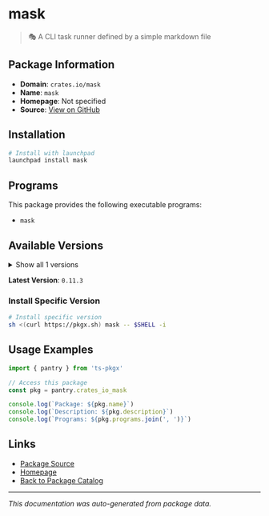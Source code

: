 # mask

> 🎭 A CLI task runner defined by a simple markdown file

## Package Information

- **Domain**: `crates.io/mask`
- **Name**: `mask`
- **Homepage**: Not specified
- **Source**: [View on GitHub](https://github.com/pkgxdev/pantry/tree/main/projects/crates.io/mask/package.yml)

## Installation

```bash
# Install with launchpad
launchpad install mask
```

## Programs

This package provides the following executable programs:

- `mask`

## Available Versions

<details>
<summary>Show all 1 versions</summary>

- `0.11.3`

</details>

**Latest Version**: `0.11.3`

### Install Specific Version

```bash
# Install specific version
sh <(curl https://pkgx.sh) mask -- $SHELL -i
```

## Usage Examples

```typescript
import { pantry } from 'ts-pkgx'

// Access this package
const pkg = pantry.crates_io_mask

console.log(`Package: ${pkg.name}`)
console.log(`Description: ${pkg.description}`)
console.log(`Programs: ${pkg.programs.join(', ')}`)
```

## Links

- [Package Source](https://github.com/pkgxdev/pantry/tree/main/projects/crates.io/mask/package.yml)
- [Homepage](#)
- [Back to Package Catalog](../package-catalog.md)

---

*This documentation was auto-generated from package data.*

